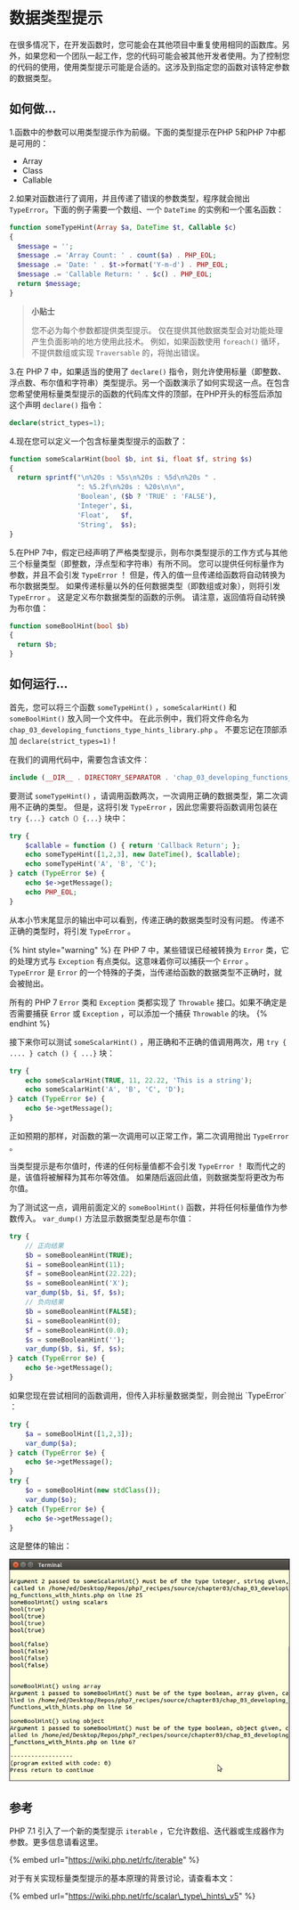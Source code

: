 # 数据类型提示

在很多情况下，在开发函数时，您可能会在其他项目中重复使用相同的函数库。另外，如果您和一个团队一起工作，您的代码可能会被其他开发者使用。为了控制您的代码的使用，使用类型提示可能是合适的。这涉及到指定您的函数对该特定参数的数据类型。

## 如何做...

1.函数中的参数可以用类型提示作为前缀。下面的类型提示在PHP 5和PHP 7中都是可用的：

* Array
* Class
* Callable

2.如果对函数进行了调用，并且传递了错误的参数类型，程序就会抛出 `TypeError`。下面的例子需要一个数组、一个 `DateTime` 的实例和一个匿名函数：

```php
function someTypeHint(Array $a, DateTime $t, Callable $c)
{
  $message = '';
  $message .= 'Array Count: ' . count($a) . PHP_EOL;
  $message .= 'Date: ' . $t->format('Y-m-d') . PHP_EOL;
  $message .= 'Callable Return: ' . $c() . PHP_EOL;
  return $message;
}
```

> **小贴士**
>
> 您不必为每个参数都提供类型提示。 仅在提供其他数据类型会对功能处理产生负面影响的地方使用此技术。 例如，如果函数使用 `foreach()` 循环，不提供数组或实现 `Traversable` 的，将抛出错误。

3.在 PHP 7 中，如果适当的使用了 `declare()` 指令，则允许使用标量（即整数、浮点数、布尔值和字符串）类型提示。另一个函数演示了如何实现这一点。在包含您希望使用标量类型提示的函数的代码库文件的顶部，在PHP开头的标签后添加这个声明 `declare()` 指令：

```php
declare(strict_types=1);
```

4.现在您可以定义一个包含标量类型提示的函数了：

```php
function someScalarHint(bool $b, int $i, float $f, string $s)
{
  return sprintf("\n%20s : %5s\n%20s : %5d\n%20s " . 
                 ": %5.2f\n%20s : %20s\n\n",
                 'Boolean', ($b ? 'TRUE' : 'FALSE'),
                 'Integer', $i,
                 'Float',   $f,
                 'String',  $s);
}
```

5.在PHP 7中，假定已经声明了严格类型提示，则布尔类型提示的工作方式与其他三个标量类型（即整数，浮点型和字符串）有所不同。 您可以提供任何标量作为参数，并且不会引发 `TypeError` ！ 但是，传入的值一旦传递给函数将自动转换为布尔数据类型。 如果传递标量以外的任何数据类型（即数组或对象），则将引发 `TypeError` 。 这是定义布尔数据类型的函数的示例。 请注意，返回值将自动转换为布尔值：

```php
function someBoolHint(bool $b)
{
  return $b;
}
```

## 如何运行...

首先，您可以将三个函数 `someTypeHint()` ，`someScalarHint()` 和 `someBoolHint()` 放入同一个文件中。 在此示例中，我们将文件命名为 `chap_03_developing_functions_type_hints_library.php` 。 不要忘记在顶部添加 `declare(strict_types=1)` !

在我们的调用代码中，需要包含该文件：

```php
include (__DIR__ . DIRECTORY_SEPARATOR . 'chap_03_developing_functions_type_hints_library.php');
```

要测试 `someTypeHint()` ，请调用函数两次，一次调用正确的数据类型，第二次调用不正确的类型。 但是，这将引发 `TypeError` ，因此您需要将函数调用包装在 `try {...} catch（）{...}` 块中：

```php
try {
    $callable = function () { return 'Callback Return'; };
    echo someTypeHint([1,2,3], new DateTime(), $callable);
    echo someTypeHint('A', 'B', 'C');
} catch (TypeError $e) {
    echo $e->getMessage();
    echo PHP_EOL;
}
```

从本小节末尾显示的输出中可以看到，传递正确的数据类型时没有问题。 传递不正确的类型时，将引发 `TypeError` 。

{% hint style="warning" %}
在 PHP 7 中，某些错误已经被转换为 `Error` 类，它的处理方式与 `Exception` 有点类似。这意味着你可以捕获一个 `Error` 。 `TypeError` 是 `Error` 的一个特殊的子类，当传递给函数的数据类型不正确时，就会被抛出。

所有的 PHP 7  `Error` 类和 `Exception` 类都实现了 `Throwable` 接口。如果不确定是否需要捕获 `Error` 或 `Exception` ，可以添加一个捕获 `Throwable` 的块。
{% endhint %}

接下来你可以测试 `someScalarHint()` ，用正确和不正确的值调用两次，用 `try { .... } catch () { ...}` 块：

```php
try {
    echo someScalarHint(TRUE, 11, 22.22, 'This is a string');
    echo someScalarHint('A', 'B', 'C', 'D');
} catch (TypeError $e) {
    echo $e->getMessage();
}
```

正如预期的那样，对函数的第一次调用可以正常工作，第二次调用抛出 `TypeError` 。

当类型提示是布尔值时，传递的任何标量值都不会引发 `TypeError` ！ 取而代之的是，该值将被解释为其布尔等效值。 如果随后返回此值，则数据类型将更改为布尔值。

为了测试这一点，调用前面定义的 `someBoolHint()` 函数，并将任何标量值作为参数传入。 `var_dump()` 方法显示数据类型总是布尔值：

```php
try {
    // 正向结果
    $b = someBooleanHint(TRUE);
    $i = someBooleanHint(11);
    $f = someBooleanHint(22.22);
    $s = someBooleanHint('X');
    var_dump($b, $i, $f, $s);
    // 负向结果
    $b = someBooleanHint(FALSE);
    $i = someBooleanHint(0);
    $f = someBooleanHint(0.0);
    $s = someBooleanHint('');
    var_dump($b, $i, $f, $s);
} catch (TypeError $e) {
    echo $e->getMessage();
}
```

如果您现在尝试相同的函数调用，但传入非标量数据类型，则会抛出 \`TypeError\` ：

```php
try {
    $a = someBoolHint([1,2,3]);
    var_dump($a);
} catch (TypeError $e) {
    echo $e->getMessage();
}
try {
    $o = someBoolHint(new stdClass());
    var_dump($o);
} catch (TypeError $e) {
    echo $e->getMessage();
}
```

这是整体的输出：

![](../../.gitbook/assets/image%20%2813%29.png)

## 参考

PHP 7.1 引入了一个新的类型提示 `iterable` ，它允许数组、迭代器或生成器作为参数。更多信息请看这里。

{% embed url="https://wiki.php.net/rfc/iterable" %}

对于有关实现标量类型提示的基本原理的背景讨论，请查看本文：

{% embed url="https://wiki.php.net/rfc/scalar\_type\_hints\_v5" %}

